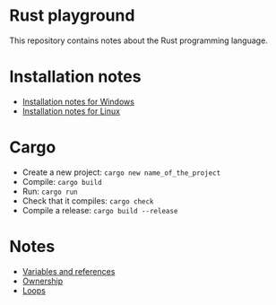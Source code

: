 # Rust playground

This repository contains notes about the Rust programming language.

# Installation notes

* [Installation notes for Windows](doc/installation-windows.md)
* [Installation notes for Linux](doc/installation-linux.md)

# Cargo

* Create a new project: `cargo new name_of_the_project`
* Compile: `cargo build`
* Run: `cargo run`
* Check that it compiles: `cargo check`
* Compile a release: `cargo build --release`

# Notes

* [Variables and references](doc/variables.md)
* [Ownership](doc/ownership.md)
* [Loops](doc/loop.md)


